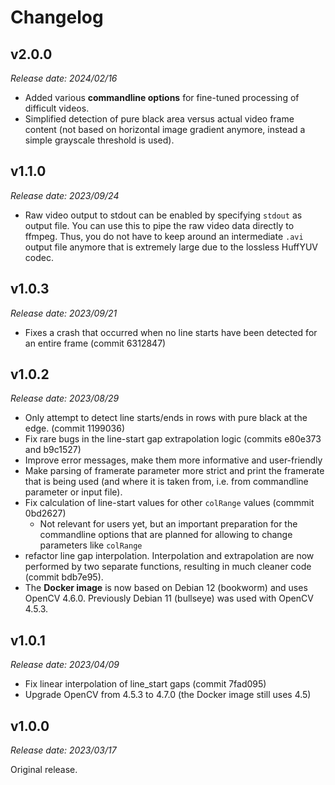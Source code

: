 # Changelog

## v2.0.0

*Release date: 2024/02/16*

* Added various **commandline options** for fine-tuned processing of difficult videos.
* Simplified detection of pure black area versus actual video frame content (not based on horizontal
  image gradient anymore, instead a simple grayscale threshold is used).

## v1.1.0

*Release date: 2023/09/24*

* Raw video output to stdout can be enabled by specifying `stdout` as output file. You can use this
  to pipe the raw video data directly to ffmpeg. Thus, you do not have to keep around an intermediate
  `.avi` output file anymore that is extremely large due to the lossless HuffYUV codec.

## v1.0.3

*Release date: 2023/09/21*

* Fixes a crash that occurred when no line starts have been detected for an entire frame (commit 6312847)

## v1.0.2

*Release date: 2023/08/29*

* Only attempt to detect line starts/ends in rows with pure black at the edge. (commit 1199036)
* Fix rare bugs in the line-start gap extrapolation logic (commits e80e373 and b9c1527)
* Improve error messages, make them more informative and user-friendly
* Make parsing of framerate parameter more strict and print the framerate that is being used (and
  where it is taken from, i.e. from commandline parameter or input file).
* Fix calculation of line-start values for other `colRange` values (commmit 0bd2627)
  * Not relevant for users yet, but an important preparation for the commandline options
    that are planned for allowing to change parameters like `colRange`
* refactor line gap interpolation. Interpolation and extrapolation are now performed by
  two separate functions, resulting in much cleaner code (commit bdb7e95).
* The **Docker image** is now based on Debian 12 (bookworm) and uses OpenCV 4.6.0. Previously
  Debian 11 (bullseye) was used with OpenCV 4.5.3.

## v1.0.1

*Release date: 2023/04/09*
 
* Fix linear interpolation of line_start gaps (commit 7fad095)
* Upgrade OpenCV from 4.5.3 to 4.7.0 (the Docker image still uses 4.5)

## v1.0.0

*Release date: 2023/03/17*

Original release.
